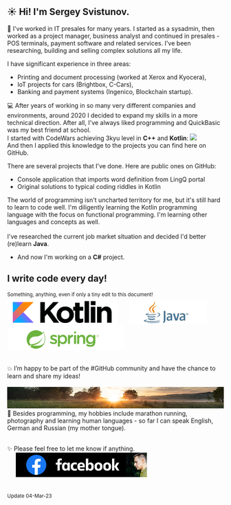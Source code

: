 
## ☀️ Hi! I'm Sergey Svistunov. 

👔   I've worked in IT presales for many years. I started as a sysadmin, then worked as a project manager, business analyst and continued in presales - POS terminals, payment software and related services. I've been researching, building and selling complex solutions all my life.
<br>

I have significant experience in three areas:
* Printing and document processing (worked at Xerox and Kyocera),
* IoT projects for cars (Brightbox, C-Cars),
* Banking and payment systems (Ingenico, Blockchain startup).

💻 After years of working in so many very different companies and environments, around 2020 I decided to expand my skills in a more technical direction. 
After all, I've always liked programming and QuickBasic was my best friend at school. 
<br> I started with CodeWars achieving 3kyu level in **C++** and **Kotlin**: <img src="https://www.codewars.com/users/SergeyFM/badges/large?theme=light"> <br> 
And then I applied this knowledge to the projects you can find here on GitHub.
<br>

There are several projects that I've done. Here are public ones on GitHub:
* Console application that imports word definition from LingQ portal
* Original solutions to typical coding riddles in Kotlin

The world of programming isn't uncharted territory for me,  but it's still hard to learn to code well. I'm diligently learning the Kotlin programming language with the focus on functional programming. I'm learning other languages and concepts as well. <br><br>
I've researched the current job market situation and decided I'd better (re)learn **Java**. <br>
* And now I'm working on a **C#** project. <br>

## I write code every day!
<sup> Something, anything, even if only a tiny edit to this document! </sup> <br>
<img src="small_kotlin.png" height=57px> &nbsp;&nbsp;&nbsp;&nbsp;&nbsp;
<img src="small_java.png" height=57px> &nbsp;
<img src="small_spring.png" height=57px>

<br>
💥 I’m happy to be part of the #GitHub community and have the chance to learn and share my ideas! <br> <br>
<img src="panorama.jpg" height=50px width=100%>
🏃 Besides programming, my hobbies include marathon running, photography and learning human languages - so far I can speak English, German and Russian (my mother tongue).
<br><br> 

✨ Please feel free to let me know if anything.  <br>
&nbsp;&nbsp;&nbsp;&nbsp;
<a href="https://www.facebook.com/svistunovsergey" target="_blank">
   <img src="my_fb_icon.png" height=57px> 
</a>
<br><br><br>
<sup> Update 04-Mar-23 </sup>


